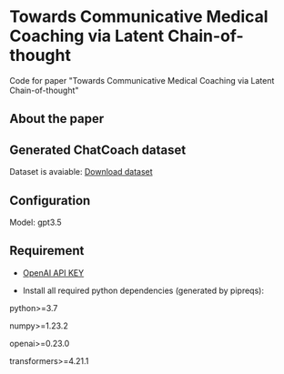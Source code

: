 # **Towards Communicative Medical Coaching via Latent Chain-of-thought**
Code for paper "Towards Communicative Medical Coaching via Latent Chain-of-thought"

## About the paper

## Generated ChatCoach dataset
Dataset is avaiable: [Download dataset](https://github.com/zerowst/Chatcoach/blob/main/Testing/dataset/testing.json)

## Configuration
Model: gpt3.5

## Requirement
* [OpenAI API KEY](https://platform.openai.com/account/api-keys)

* Install all required python dependencies (generated by pipreqs):

python>=3.7

numpy>=1.23.2

openai>=0.23.0

transformers>=4.21.1

